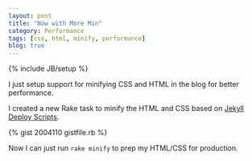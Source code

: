 ```yaml
---
layout: post
title: "Now with More Min"
category: Performance
tags: [css, html, minify, performance]
blog: true
---
```

{% include JB/setup %}

I just setup support for minifying CSS and HTML in the blog for better performance.

I created a new Rake task to minify the HTML and CSS based on [Jekyll Deploy Scripts](http://engineeredweb.com/blog/jekyll-deploy-scripts/).

{% gist 2004110 gistfile.rb %}

Now I can just run <code>rake minify</code> to prep my HTML/CSS for production.
